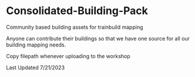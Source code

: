 # Consolidated-Building-Pack

Community based building assets for trainbuild mapping

Anyone can contribute their buildings so that we have one source for all our building mapping needs.

Copy filepath whenever uploading to the workshop

Last Updated 7/21/2023
